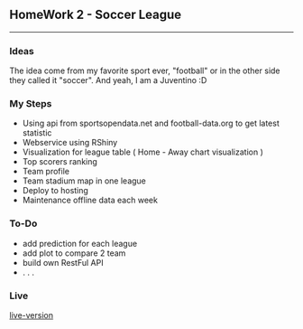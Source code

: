 ## HomeWork 2 - Soccer League
***
### Ideas
The idea come from my favorite sport ever, "football" or in the other side they called it "soccer". And yeah, I am a Juventino :D

### My Steps
- Using api from sportsopendata.net and football-data.org to get latest statistic
- Webservice using RShiny
- Visualization for league table ( Home - Away chart visualization )
- Top scorers ranking
- Team profile
- Team stadium map in one league
- Deploy to hosting
- Maintenance offline data each week

### To-Do
- add prediction for each league
- add plot to compare 2 team
- build own RestFul API
- . . .

### Live
[live-version](https://rosdyana.shinyapps.io/SoccerLeague/)
